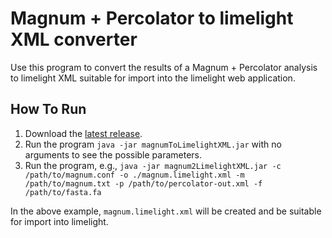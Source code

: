 Magnum + Percolator to limelight XML converter
============================================

Use this program to convert the results of a Magnum + Percolator analysis to limelight XML suitable for import into the limelight web application.


How To Run
-------------
1. Download the [latest release](https://github.com/yeastrc/limelight-import-magnum-percolator/releases).
2. Run the program ``java -jar magnumToLimelightXML.jar`` with no arguments to see the possible parameters.
3. Run the program, e.g., ``java -jar magnum2LimelightXML.jar -c /path/to/magnum.conf -o ./magnum.limelight.xml -m /path/to/magnum.txt -p /path/to/percolator-out.xml -f /path/to/fasta.fa``

In the above example, ``magnum.limelight.xml`` will be created and be suitable for import into limelight.
